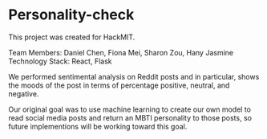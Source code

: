 # Personality-check

This project was created for HackMIT.

Team Members: Daniel Chen, Fiona Mei, Sharon Zou, Hany Jasmine
Technology Stack: React, Flask

We performed sentimental analysis on Reddit posts and in particular, shows the moods of the post in terms of percentage positive, neutral, and negative.

Our original goal was to use machine learning to create our own model to read social media posts and return an MBTI personality to those posts, so future implementions will be working toward this goal.
